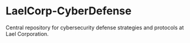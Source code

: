 # LaelCorp-CyberDefense
Central repository for cybersecurity defense strategies and protocols at Lael Corporation.
